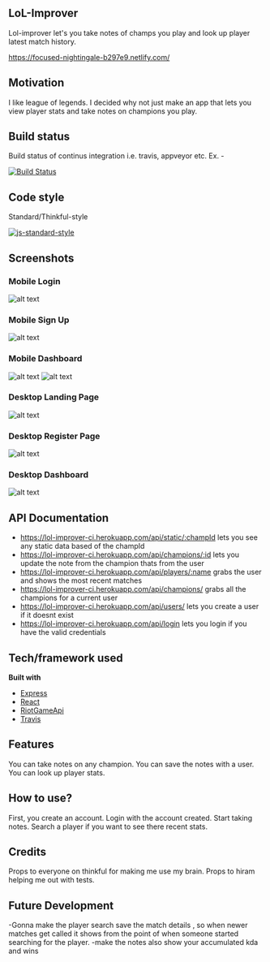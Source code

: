 ## LoL-Improver
Lol-improver let's you take notes of champs you play and look up player latest match history.

https://focused-nightingale-b297e9.netlify.com/

## Motivation
I like league of legends. I decided why not just make an app that lets you view player stats and take notes on champions you play.

## Build status
Build status of continus integration i.e. travis, appveyor etc. Ex. - 

[![Build Status](https://travis-ci.org/ArizonaMangoJuice/lol-improver-server.svg?branch=master)](https://travis-ci.org/ArizonaMangoJuice/lol-improver-server.svg?branch=master)

## Code style
Standard/Thinkful-style

[![js-standard-style](https://img.shields.io/badge/code%20style-standard-brightgreen.svg?style=flat)](https://github.com/feross/standard)
 
## Screenshots
### Mobile Login
![alt text](https://lh6.googleusercontent.com/jNyfOe7bNARAaSjeckh7wIIONNe2bApzvCUQUgxBC5cdYWmYjQ9rz8OnmT96L5e5wDNVisT4CHvPqg=w1920-h955-rw)

### Mobile Sign Up

![alt text](https://lh4.googleusercontent.com/Fwh01qKWnBqoOIXBTIVvEcVETmcg70sPFRhJ_R-SsH5ePeBLM4JcFUhZTYymo4WHm7bgoBqvRvJznA=w617-h902-rw)

### Mobile Dashboard

![alt text](https://lh3.googleusercontent.com/KmjEJnaZJTDG1uyWoyx7VVpiuEOfDOKovBIUEY_SYDJ7f1KhDLuPz8R1pH7r4KzQJhOA4DH53IYc8w=w617-h902-rw)
![alt text](https://lh6.googleusercontent.com/r_vYETp-1VzJPnPMi4_NMhDvDCoAyOt_N_ZjojN1ttkV0GVmdy73AXZroWDSVsi3VMkBrXxrbOAqGQ=w617-h902-rw)

### Desktop Landing Page
![alt text](https://lh6.googleusercontent.com/mlRHpVgtPeRUzJSLZGSEIyE0uDyye0IaVproNj9LTBWExaWAxnTTlfNxYIlCMMBLv-uj0xk4Azkgpw=w617-h902-rw)

### Desktop Register Page
![alt text](https://lh5.googleusercontent.com/zSajtQpJe6Ftb9fEyIsgw9vvcew2sPKmNjPdNVlPnRKz3vSJLzwrbeqgTFJ0N31omGJ-jF5comIY3w=w617-h902-rw)

### Desktop Dashboard
![alt text](https://lh5.googleusercontent.com/z8kf9TRFW1xMIvQXN0uzDmRRGvEhK4T1vqEbuBD5j08LLZMeix-glgIus1b7Vxnlt2xZ2D1VwAfmuw=w617-h902-rw)


## API Documentation
- https://lol-improver-ci.herokuapp.com/api/static/:champId
    lets you see any static data based of the champId
- https://lol-improver-ci.herokuapp.com/api/champions/:id
    lets you update the note from the champion thats from the user
- https://lol-improver-ci.herokuapp.com/api/players/:name
    grabs the user and shows the most recent matches
- https://lol-improver-ci.herokuapp.com/api/champions/
    grabs all the champions for a current user
- https://lol-improver-ci.herokuapp.com/api/users/
    lets you create a user if it doesnt exist
- https://lol-improver-ci.herokuapp.com/api/login
    lets you login if you have the valid credentials

    

## Tech/framework used

<b>Built with</b>
- [Express](https://expressjs.com/)
- [React](https://reactjs.org/)
- [RiotGameApi](https://developer.riotgames.com/)
- [Travis](https://travis-ci.org)

## Features
You can take notes on any champion.
You can save the notes with a user.
You can look up player stats.

## How to use?
First, you create an account. Login with the account created. Start taking notes. Search a player if you want to see there recent stats.


## Credits
Props to everyone on thinkful for making me use my brain. Props to hiram helping me out with tests. 

## Future Development
-Gonna make the player search save the match details , so when newer matches get called it shows from the point of when someone started searching for the player.
-make the notes also show your accumulated kda and wins

